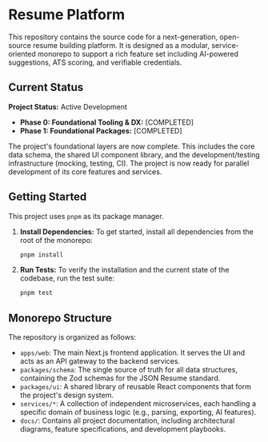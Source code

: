 # Resume Platform

This repository contains the source code for a next-generation, open-source resume building platform. It is designed as a modular, service-oriented monorepo to support a rich feature set including AI-powered suggestions, ATS scoring, and verifiable credentials.

## Current Status

**Project Status:** Active Development

-   **Phase 0: Foundational Tooling & DX:** [COMPLETED]
-   **Phase 1: Foundational Packages:** [COMPLETED]

The project's foundational layers are now complete. This includes the core data schema, the shared UI component library, and the development/testing infrastructure (mocking, testing, CI). The project is now ready for parallel development of its core features and services.

## Getting Started

This project uses `pnpm` as its package manager. 

1.  **Install Dependencies:** To get started, install all dependencies from the root of the monorepo:
    ```bash
    pnpm install
    ```

2.  **Run Tests:** To verify the installation and the current state of the codebase, run the test suite:
    ```bash
    pnpm test
    ```

## Monorepo Structure

The repository is organized as follows:

-   `apps/web`: The main Next.js frontend application. It serves the UI and acts as an API gateway to the backend services.
-   `packages/schema`: The single source of truth for all data structures, containing the Zod schemas for the JSON Resume standard.
-   `packages/ui`: A shared library of reusable React components that form the project's design system.
-   `services/*`: A collection of independent microservices, each handling a specific domain of business logic (e.g., parsing, exporting, AI features).
-   `docs/`: Contains all project documentation, including architectural diagrams, feature specifications, and development playbooks.
